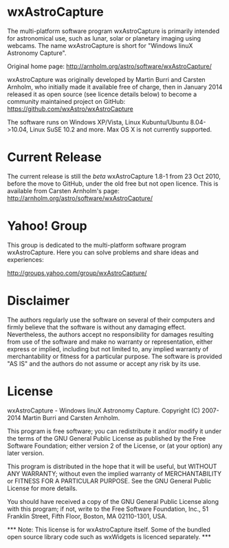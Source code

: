 wxAstroCapture
==============

The multi-platform software program wxAstroCapture is primarily intended for
astronomical use, such as lunar, solar or planetary imaging using webcams.
The name wxAstroCapture is short for "Windows linuX Astronomy Capture".

Original home page: http://arnholm.org/astro/software/wxAstroCapture/

wxAstroCapture was originally developed by Martin Burri and Carsten Arnholm,
who initially made it available free of charge, then in January 2014 released
it as open source (see licence details below) to become a community
maintained project on GitHub: https://github.com/wxAstro/wxAstroCapture

The software runs on Windows XP/Vista, Linux Kubuntu/Ubuntu 8.04->10.04, Linux
SuSE 10.2 and more. Max OS X is not currently supported.

Current Release
===============

The current release is still the *beta* wxAstroCapture 1.8-1 from 23 Oct 2010,
before the move to GitHub, under the old free but not open licence. This is
available from Carsten Arnholm's page:
http://arnholm.org/astro/software/wxAstroCapture/

Yahoo! Group
============

This group is dedicated to the multi-platform software program wxAstroCapture.
Here you can solve problems and share ideas and experiences:

http://groups.yahoo.com/group/wxAstroCapture/

Disclaimer
==========

The authors regularly use the software on several of their computers and firmly
believe that the software is without any damaging effect. Nevertheless, the
authors accept no responsibility for damages resulting from use of the software
and make no warranty or representation, either express or implied, including
but not limited to, any implied warranty of merchantability or fitness for a
particular purpose. The software is provided "AS IS" and the authors do not
assume or accept any risk by its use.

License
=======

wxAstroCapture - Windows linuX Astronomy Capture.
Copyright (C) 2007-2014 Martin Burri and Carsten Arnholm.

This program is free software; you can redistribute it and/or modify it under
the terms of the GNU General Public License as published by the Free Software
Foundation; either version 2 of the License, or (at your option) any later
version.

This program is distributed in the hope that it will be useful, but WITHOUT
ANY WARRANTY; without even the implied warranty of MERCHANTABILITY or FITNESS
FOR A PARTICULAR PURPOSE. See the GNU General Public License for more details.

You should have received a copy of the GNU General Public License along with
this program; if not, write to the Free Software Foundation, Inc.,
51 Franklin Street, Fifth Floor, Boston, MA  02110-1301, USA.

*** Note: This license is for wxAstroCapture itself. Some of the bundled open
source library code such as wxWidgets is licenced separately. ***
